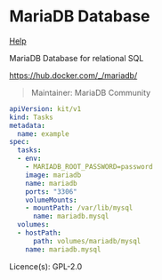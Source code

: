 # MariaDB Database

[Help](https://github.com/MariaDB/mariadb-docker)

MariaDB Database for relational SQL

https://hub.docker.com/_/mariadb/

> Maintainer: MariaDB Community

```yaml
apiVersion: kit/v1
kind: Tasks
metadata:
  name: example
spec:
  tasks:
  - env:
    - MARIADB_ROOT_PASSWORD=password
    image: mariadb
    name: mariadb
    ports: "3306"
    volumeMounts:
    - mountPath: /var/lib/mysql
      name: mariadb.mysql
  volumes:
  - hostPath:
      path: volumes/mariadb/mysql
    name: mariadb.mysql
```

Licence(s): GPL-2.0

